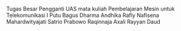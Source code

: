 Tugas Besar Pengganti UAS mata kuliah Pembelajaran Mesin untuk Telekomunikasi
I Putu Bagus Dharma Andhika
Rafly Nafisena
Mahardwityajati Satrio Prabowo
Raqinnaja Axali
Rayyan Daud
